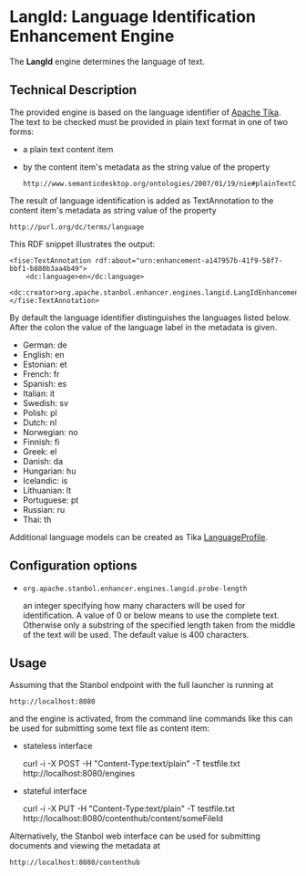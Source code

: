 # LangId: Language Identification Enhancement Engine

The **LangId** engine determines the language of text. 

## Technical Description

The provided engine is based on the language identifier of [Apache Tika](http://tika.apache.org/).
The text to be checked must be provided in plain text format in one of two forms:

* a plain text content item
* by the content item's metadata as the string value of the property 
    
    <pre><code>http://www.semanticdesktop.org/ontologies/2007/01/19/nie#plainTextContent</pre></code>

The result of language identification is added as TextAnnotation to the content item's metadata as string value of the property

    http://purl.org/dc/terms/language

This RDF snippet illustrates the output:

    <fise:TextAnnotation rdf:about="urn:enhancement-a147957b-41f9-58f7-bbf1-b880b3aa4b49">
        <dc:language>en</dc:language>
        <dc:creator>org.apache.stanbol.enhancer.engines.langid.LangIdEnhancementEngine</dc:creator>
    </fise:TextAnnotation>


By default the language identifier distinguishes the languages listed below. After the colon the value of the language label in the metadata is given.

* German: de
* English: en
* Estonian: et
* French: fr
* Spanish: es
* Italian: it
* Swedish: sv
* Polish: pl
* Dutch: nl
* Norwegian: no
* Finnish: fi
* Greek: el
* Danish: da
* Hungarian: hu
* Icelandic: is
* Lithuanian: lt
* Portuguese: pt
* Russian: ru
* Thai: th

Additional language models can be created as Tika [LanguageProfile](org.apache.tika.language.LanguageProfile).

## Configuration options

* <pre><code>org.apache.stanbol.enhancer.engines.langid.probe-length</pre></code>

    an integer specifying how many characters will be used for
    identification. A value of 0 or below means to use the complete
    text. Otherwise only a substring of the specified length taken from the
    middle of the text will be used. The default value is 400 characters.

## Usage

Assuming that the Stanbol endpoint with the full launcher is running at

    http://localhost:8080

and the engine is activated, from the command line commands like this
can be used for submitting some text file as content item:

* stateless interface

    curl -i -X POST -H "Content-Type:text/plain" -T testfile.txt http://localhost:8080/engines

* stateful interface

    curl -i -X PUT -H "Content-Type:text/plain" -T testfile.txt http://localhost:8080/contenthub/content/someFileId

Alternatively, the Stanbol web interface can be used for submitting documents
and viewing the metadata at

    http://localhost:8080/contenthub

